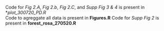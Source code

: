 Code for *Fig 2.A*, *Fig 2.b*, *Fig 2.C*, and *Supp Fig 3 & 4* is present in **plot_300720_PD.R*  
Code to agreggate all data is present in **Figures.R** 
Code for *Supp Fig 2* is present in **forest_rosa_270520.R**

